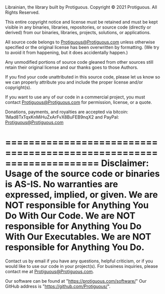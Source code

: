 Librainian, the library built by Protiguous.
Copyright © 2021 Protiguous. All Rights Reserved.

This entire copyright notice and license must be retained and must be kept visible in any binaries, libraries,
repositories, or source code (directly or derived) from our binaries, libraries, projects, solutions, or applications.

All source code belongs to Protiguous@Protiguous.com unless otherwise specified or the original license has been
overwritten by formatting. (We try to avoid it from happening, but it does accidentally happen.)

Any unmodified portions of source code gleaned from other sources still retain their original license and our thanks
goes to those Authors.

If you find your code unattributed in this source code, please let us know so we can properly attribute you and
include the proper license and/or copyright(s).

If you want to use any of our code in a commercial project, you must contact Protiguous@Protiguous.com for permission,
license, or a quote.

Donations, payments, and royalties are accepted via bitcoin: 1Mad8TxTqxKnMiHuZxArFvX8BuFEB9nqX2 and PayPal: Protiguous@Protiguous.com

====================================================================
Disclaimer: Usage of the source code or binaries is AS-IS. No warranties are expressed, implied, or given.
We are NOT responsible for Anything You Do With Our Code.
We are NOT responsible for Anything You Do With Our Executables.
We are NOT responsible for Anything You Do.
====================================================================

Contact us by email if you have any questions, helpful criticism, or if you would like to use our code in your project(s).
For business inquiries, please contact me at Protiguous@Protiguous.com.

Our software can be found at "https://protiguous.com/software/"
Our GitHub address is "https://github.com/Protiguous/".